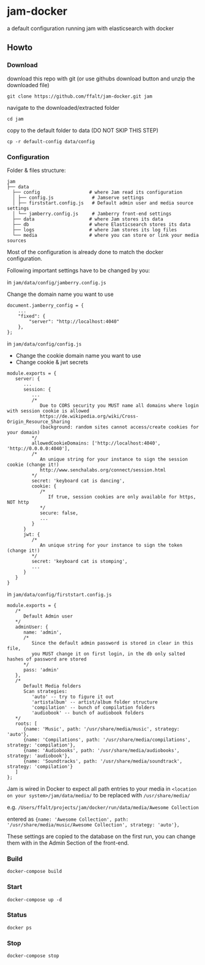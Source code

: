 # jam-docker
a default configuration running jam with elasticsearch with docker

## Howto

### Download

download this repo with git (or use githubs download button and unzip the downloaded file)

`git clone https://github.com/ffalt/jam-docker.git jam`

navigate to the downloaded/extracted folder

`cd jam`

copy to the default folder to data (DO NOT SKIP THIS STEP)

`cp -r default-config data/config`

### Configuration

Folder & files structure:
```
jam
├── data
  ├── config                  # where Jam read its configuration
  │ ├── config.js              # Jamserve settings
  │ ├── firststart.config.js   # Default admin user and media source settings
  │ └── jamberry.config.js     # Jamberry front-end settings
  ├── data                    # where Jam stores its data
  ├── db                      # where Elasticsearch stores its data
  ├── logs                    # where Jam stores its log files
  └── media                   # where you can store or link your media sources
```

Most of the configuration is already done to match the docker configuration. 

Following important settings have to be changed by you:

in `jam/data/config/jamberry.config.js`

Change the domain name you want to use

```
document.jamberry_config = {
    ...
    "fixed": {
        "server": "http://localhost:4040"
    },
};
```

in `jam/data/config/config.js`

* Change the cookie domain name you want to use
* Change cookie & jwt secrets 

```
module.exports = {
   server: {
      ...
      session: {
         ...
         /*
            Due to CORS security you MUST name all domains where login with session cookie is allowed
            https://de.wikipedia.org/wiki/Cross-Origin_Resource_Sharing
            (background: random sites cannot access/create cookies for your domain)
         */
         allowedCookieDomains: ['http://localhost:4040', 'http://0.0.0.0:4040'],
         /*
            An unique string for your instance to sign the session cookie (change it!)
            http://www.senchalabs.org/connect/session.html
         */
         secret: 'keyboard cat is dancing',
         cookie: {
            /*
               If true, session cookies are only available for https, NOT http
            */
            secure: false,
            ...
         }
      }
      jwt: {
         /*
            An unique string for your instance to sign the token (change it!)
         */
         secret: 'keyboard cat is stomping',
         ...
      }
   }
}

```

in `jam/data/config/firststart.config.js`

```
module.exports = {
   /*
      Default Admin user
   */
   adminUser: {
      name: 'admin',
      /* 
         Since the default admin password is stored in clear in this file,
         you MUST change it on first login, in the db only salted hashes of password are stored
      */
      pass: 'admin'   
   },
   /*
      Default Media folders
      Scan strategies:
         'auto' -- try to figure it out
         'artistalbum' -- artist/album folder structure
         'compilation' -- bunch of compilation folders
         'audiobook' -- bunch of audiobook folders
   */
   roots: [
      {name: 'Music', path: '/usr/share/media/music', strategy: 'auto'},
      {name: 'Compilations', path: '/usr/share/media/compilations', strategy: 'compilation'},
      {name: 'Audiobooks', path: '/usr/share/media/audiobooks', strategy: 'audiobook'},
      {name: 'Soundtracks', path: '/usr/share/media/soundtrack', strategy: 'compilation'}
   ]
};

```

Jam is wired in Docker to expect all path entries to your media in `<location on your system>/jam/data/media/` to be replaced with `/usr/share/media/`

e.g. `/Users/ffalt/projects/jam/docker/run/data/media/Awesome Collection`

entered as `{name: 'Awesome Collection', path: '/usr/share/media/music/Awesome Collection', strategy: 'auto'},`

These settings are copied to the database on the first run, you can change them with in the Admin Section of the front-end.

### Build
`docker-compose build`

### Start
`docker-compose up -d`

### Status
`docker ps`

### Stop
`docker-compose stop`
